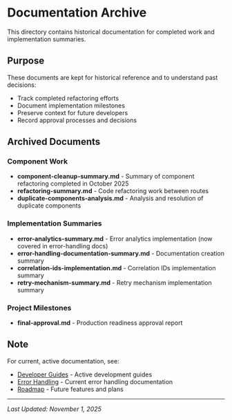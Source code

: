 # Documentation Archive

This directory contains historical documentation for completed work and implementation summaries.

## Purpose

These documents are kept for historical reference and to understand past decisions:
- Track completed refactoring efforts
- Document implementation milestones
- Preserve context for future developers
- Record approval processes and decisions

## Archived Documents

### Component Work
- **component-cleanup-summary.md** - Summary of component refactoring completed in October 2025
- **refactoring-summary.md** - Code refactoring work between routes
- **duplicate-components-analysis.md** - Analysis and resolution of duplicate components

### Implementation Summaries
- **error-analytics-summary.md** - Error analytics implementation (now covered in error-handling docs)
- **error-handling-documentation-summary.md** - Documentation creation summary
- **correlation-ids-implementation.md** - Correlation IDs implementation summary
- **retry-mechanism-summary.md** - Retry mechanism implementation summary

### Project Milestones
- **final-approval.md** - Production readiness approval report

## Note

For current, active documentation, see:
- [Developer Guides](../guides/) - Active development guides
- [Error Handling](../error-handling/) - Current error handling documentation
- [Roadmap](../roadmap/) - Future features and plans

---

*Last Updated: November 1, 2025*

